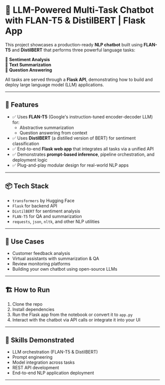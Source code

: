# 🤖 LLM-Powered Multi-Task Chatbot with FLAN-T5 & DistilBERT | Flask App

This project showcases a production-ready **NLP chatbot** built using **FLAN-T5** and **DistilBERT** that performs three powerful language tasks:

🔹 **Sentiment Analysis**  
🔹 **Text Summarization**  
🔹 **Question Answering**

All tasks are served through a **Flask API**, demonstrating how to build and deploy large language model (LLM) applications.

---

## 🧠 Features

- ✅ Uses **FLAN-T5** (Google's instruction-tuned encoder-decoder LLM) for:
  - Abstractive summarization
  - Question answering from context
- ✅ Uses **DistilBERT** (a distilled version of BERT) for sentiment classification
- ✅ End-to-end **Flask web app** that integrates all tasks via a unified API
- ✅ Demonstrates **prompt-based inference**, pipeline orchestration, and deployment logic
- ✅ Plug-and-play modular design for real-world NLP apps

---

## 📦 Tech Stack

- `transformers` by Hugging Face
- `Flask` for backend API
- `DistilBERT` for sentiment analysis
- `FLAN-T5` for QA and summarization
- `requests`, `json`, `nltk`, and other NLP utilities

---

## 🚀 Use Cases

- Customer feedback analysis
- Virtual assistants with summarization & QA
- Review monitoring platforms
- Building your own chatbot using open-source LLMs

---

## 🏗️ How to Run

1. Clone the repo  
2. Install dependencies  
3. Run the Flask app from the notebook or convert it to `app.py`  
4. Interact with the chatbot via API calls or integrate it into your UI

---

## 🎯 Skills Demonstrated

- LLM orchestration (FLAN-T5 & DistilBERT)
- Prompt engineering
- Model integration across tasks
- REST API development
- End-to-end NLP application deployment

---



